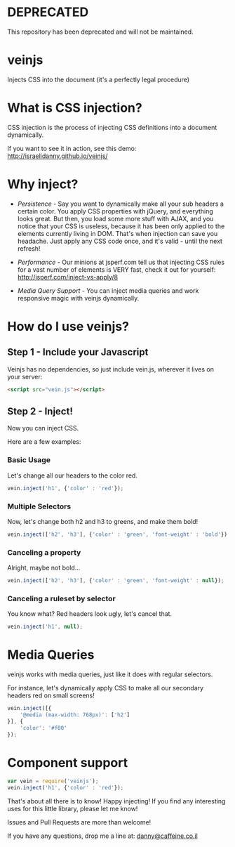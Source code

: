 # DEPRECATED
This repository has been deprecated and will not be maintained.

veinjs
======

Injects CSS into the document (it's a perfectly legal procedure)

# What is CSS injection?
CSS injection is the process of injecting CSS definitions into a document dynamically.

If you want to see it in action, see this demo:
http://israelidanny.github.io/veinjs/

# Why inject?
- *Persistence* - Say you want to dynamically make all your sub headers a certain color. You apply CSS properties with jQuery, and everything looks great. But then, you load some more stuff with AJAX, and you notice that your CSS is useless, because it has been only applied to the elements currently living in DOM. That's when injection can save you headache. Just apply any CSS code once, and it's valid - until the next refresh!

- *Performance* - Our minions at jsperf.com tell us that injecting CSS rules for a vast number of elements is VERY fast, check it out for yourself: http://jsperf.com/inject-vs-apply/8

- *Media Query Support* - You can inject media queries and work responsive magic with veinjs dynamically.

# How do I use veinjs?

## Step 1 - Include your Javascript
Veinjs has no dependencies, so just include vein.js, wherever it lives on your server:
```html
<script src="vein.js"></script>
```

## Step 2 - Inject!
Now you can inject CSS.

Here are a few examples:

### Basic Usage
Let's change all our headers to the color red.
```javascript
vein.inject('h1', {'color' : 'red'});
```

### Multiple Selectors
Now, let's change both h2 and h3 to greens, and make them bold!
```javascript
vein.inject(['h2', 'h3'], {'color' : 'green', 'font-weight' : 'bold'});
```

### Canceling a property
Alright, maybe not bold...
```javascript
vein.inject(['h2', 'h3'], {'color' : 'green', 'font-weight' : null});
```

### Canceling a ruleset by selector
You know what? Red headers look ugly, let's cancel that.
```javascript
vein.inject('h1', null);
```

# Media Queries
veinjs works with media queries, just like it does with regular selectors.

For instance, let's dynamically apply CSS to make all our secondary headers red on small screens!
```javascript
vein.inject([{
    '@media (max-width: 768px)': ['h2']
}], {
    'color': '#f00'
});
```

# Component support

```js
var vein = require('veinjs');
vein.inject('h1', {'color' : 'red'});
```

That's about all there is to know! Happy injecting!
If you find any interesting uses for this little library, please let me know!

Issues and Pull Requests are more than welcome!

If you have any questions, drop me a line at:
danny@caffeine.co.il
